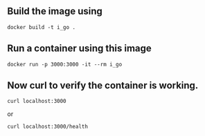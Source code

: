## Build the image using 
`docker build -t i_go .`


## Run a container using this image
`docker run -p 3000:3000 -it --rm i_go`

## Now curl to verify the container is working.
`curl localhost:3000` 

or

 `curl localhost:3000/health`